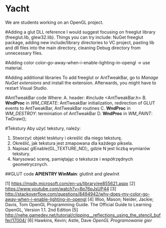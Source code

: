 # Yacht
We are students working on an OpenGL project.

#Adding a glut DLL reference
I would suggest focusing on freeglut library (freeglut.lib, glew32.lib).
Things you can try include: NuGet freeglut package, adding new include/library directories to VC project, pasting lib and dll files into the main directory, cleaning Debug directory from unnecessary files.

#Adding color
color-go-away-when-i-enable-lighting-in-opengl -> use material.

#Adding additional libraries
To add freeglut or AntTweakBar, go to *Manage NuGet extensions* and install the extension. Afterwards, you might have to restart Visual Studio.

#AntTweakBar code
Where:
A. header: #include <AntTweakBar.h>
B. **WndProc** in *WM_CREATE*: AntTweakBar initialization, redirection of GLUT events to AntTweakBar, AntTweakBar routines
C. **WndProc** in *WM_DESTROY*: terminiation of AntTweakBar
D. **WndProc** in *WM_PAINT*: TwDraw();

#Tekstury
Aby użyć tekstury, należy:
1. Stworzyć objekt tesktury i określić dla niego teksturę.
2. Określić, jak tekstura jest zmapowana dla każdego piksela.
3. Napisać glEnable(GL_TEXTURE_ND);, gdzie N jest liczbą wymiarów tekstury.
4. Narysować scenę, pamiętając o teksturze i współrzędnych geometrycznych.

##GLUT code
**APIENTRY WinMain**: glutInit and glewInit

[1] https://msdn.microsoft.com/en-us/library/ee855621.aspx
[2] https://www.youtube.com/watch?v=8p76pJsUP44
[3] http://stackoverflow.com/questions/8494942/why-does-my-color-go-away-when-i-enable-lighting-in-opengl
[4] Woo, Mason; Neider, Jackie; Davis, Tom OpenGL Programming Guide. The Official Guide to Learning OpenGL, Version 1.1. 2nd Edition
[5] http://nehe.gamedev.net/tutorial/clipping__reflections_using_the_stencil_buffer/17004/
[6] Hawkins, Kevin; Astle, Dave _OpenGL Programowanie gier_
